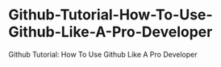 # Github-Tutorial-How-To-Use-Github-Like-A-Pro-Developer
Github Tutorial: How To Use Github Like A Pro Developer
